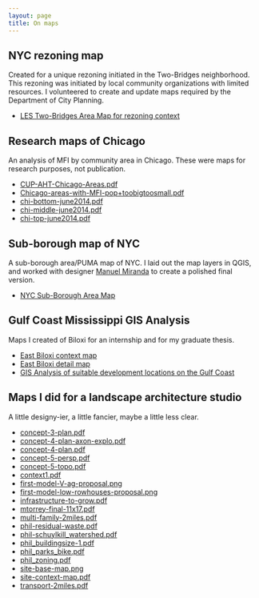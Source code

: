 ```yaml
---
layout: page
title: On maps
---
```



## NYC rezoning map
Created for a unique rezoning initiated in the Two-Bridges neighborhood. This rezoning was initiated by local community organizations with limited resources. I volunteered to create and update maps required by the Department of City Planning.
* [LES Two-Bridges Area Map for rezoning context](./Area-map_LESCW_20200130.pdf)

## Research maps of Chicago
An analysis of MFI by community area in Chicago. These were maps for research purposes, not publication. 
* [CUP-AHT-Chicago-Areas.pdf](chicago/CUP-AHT-Chicago-Areas.pdf)
* [Chicago-areas-with-MFI-pop+toobigtoosmall.pdf](chicago/Chicago-areas-with-MFI-pop+toobigtoosmall.pdf)
* [chi-bottom-june2014.pdf](chicago/chi-bottom-june2014.pdf)
* [chi-middle-june2014.pdf](chicago/chi-middle-june2014.pdf)
* [chi-top-june2014.pdf](chicago/chi-top-june2014.pdf)

## Sub-borough map of NYC
A sub-borough area/PUMA map of NYC. I laid out the map layers in QGIS, and worked with designer [Manuel Miranda](http://www.manuelmiranda.info/) to create a polished final version.
* [NYC Sub-Borough Area Map](./20191209_basemap.pdf)

## Gulf Coast Mississippi GIS Analysis
Maps I created of Biloxi for an internship and for my graduate thesis.
* [East Biloxi context map](biloxi/EB_context.pdf)
* [East Biloxi detail map](biloxi/EB_detail.pdf)
* [GIS Analysis of suitable development locations on the Gulf Coast](biloxi/presentation_07292009_complete2.pdf)

## Maps I did for a landscape architecture studio
A little designy-ier, a little fancier, maybe a little less clear.
* [concept-3-plan.pdf](LAstudio/concept-3-plan.pdf)
* [concept-4-plan-axon-explo.pdf](LAstudio/concept-4-plan-axon-explo.pdf)
* [concept-4-plan.pdf](LAstudio/concept-4-plan.pdf)
* [concept-5-persp.pdf](LAstudio/concept-5-persp.pdf)
* [concept-5-topo.pdf](LAstudio/concept-5-topo.pdf)
* [context1.pdf](LAstudio/context1.pdf)
* [first-model-V-ag-proposal.png](LAstudio/first-model-V-ag-proposal.png)
* [first-model-low-rowhouses-proposal.png](LAstudio/first-model-low-rowhouses-proposal.png)
* [infrastructure-to-grow.pdf](LAstudio/infrastructure-to-grow.pdf)
* [mtorrey-final-11x17.pdf](LAstudio/mtorrey-final-11x17.pdf)
* [multi-family-2miles.pdf](LAstudio/multi-family-2miles.pdf)
* [phil-residual-waste.pdf](LAstudio/phil-residual-waste.pdf)
* [phil-schuylkill_watershed.pdf](LAstudio/phil-schuylkill_watershed.pdf)
* [phil_buildingsize-1.pdf](LAstudio/phil_buildingsize-1.pdf)
* [phil_parks_bike.pdf](LAstudio/phil_parks_bike.pdf)
* [phil_zoning.pdf](LAstudio/phil_zoning.pdf)
* [site-base-map.png](LAstudio/site-base-map.png)
* [site-context-map.pdf](LAstudio/site-context-map.pdf)
* [transport-2miles.pdf](LAstudio/transport-2miles.pdf)


